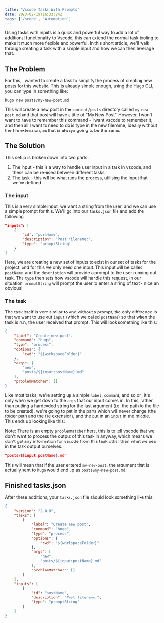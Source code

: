 ```yaml
---
title: "Vscode Tasks With Prompts"
date: 2023-02-19T16:33:24Z
tags: ['Vscode', 'Automation']
---
```


Using tasks with inputs is a quick and powerful way to add a lot of additional functionality to Vscode, this can extend the normal task tooling to make it much more flexible and powerful. In this short article, we'll walk through creating a task with a simple input and how we can then leverage that.

## The Problem

For this, I wanted to create a task to simplify the process of creating new posts for this website. This is already simple enough, using the Hugo CLI, you can type in something like:

```bash
hugo new posts/my-new-post.md
```

This will create a new post in the `content/posts` directory called `my-new-post.md` and that post will have a title of "My New Post". However, I won't want to have to remember this command - I want vscode to remember it, and then all I want to need to do is type in the new filename, ideally without the file extension, as that is always going to be the same.

## The Solution

This setup is broken down into two parts:

1. The input - this is a way to handle user input in a task in vscode, and these can be re-used between different tasks
2. The task - this will be what runs the process, utilising the input that we've defined

### The input

This is a very simple input, we want a string from the user, and we can use a simple prompt for this. We'll go into our `tasks.json` file and add the following:

```json
"inputs": [
    {
        "id": "postName",
        "description": "Post filename:",
        "type": "promptString"
    }
]
```

Here, we are creating a new set of inputs to exist in our set of tasks for the project, and for this we only need one input. This input will be called `postName`, and the `description` will provide a prompt to the user running out task. The `type` then sets how vscode will handle this request, in our situation, `promptString` will prompt the user to enter a string of text - nice an obvious!

### The task

The task itself is very similar to one without a prompt, the only difference is that we want to use out `input` (which we called `postName`) so that when the task is run, the user received that prompt. This will look something like this:

```json
{
    "label": "Create new post",
    "command": "hugo",
    "type": "process",
    "options": {
        "cwd": "${workspaceFolder}"
    },
    "args": [
        "new",
        "posts/${input:postName}.md"
    ],
    "problemMatcher": []
}
```

Like most tasks, we're setting up a simple `label`, `command`, and so on, it's only when we get down to the `args` that our input comes in. In this, rather than putting a hardcoded string for the last argument (i.e. the path to the file to be created), we're going to put in the parts which will never change (the folder path and the file extension), and the put in an `input` in the middle. This ends up looking like this:

Note: There is an empty `problemMatcher` here, this is to tell vscode that we don't want to process the output of this task in anyway, which means we don't get any information for vscode from this task other than what we see in the task output ourselves.

```json
"posts/${input:postName}.md"
```

This will mean that if the user entered `my-new-post`, the argument that is actually sent to `hugo` would end up as `posts/my-new-post.md`.

## Finished tasks.json

After these additions, your `tasks.json` file should look something like this:

```json
{
    "version": "2.0.0",
    "tasks": [
        {
            "label": "Create new post",
            "command": "hugo",
            "type": "process",
            "options": {
                "cwd": "${workspaceFolder}"
            },
            "args": [
                "new",
                "posts/${input:postName}.md"
            ],
            "problemMatcher": []
        }
    ],
    "inputs": [
        {
            "id": "postName",
            "description": "Post filename:",
            "type": "promptString"
        }
    ]
}
```
